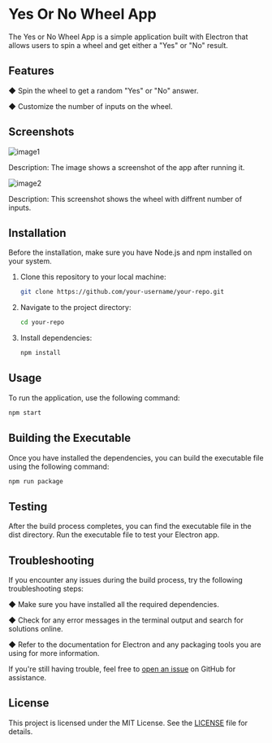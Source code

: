 # Yes Or No Wheel App
The Yes or No Wheel App is a simple application built with Electron that allows users to spin a wheel and get either a "Yes" or "No" result.

## Features
◆ Spin the wheel to get a random "Yes" or "No" answer.

◆ Customize the number of inputs on the wheel.

## Screenshots

![image1](https://github.com/imakim03/yes-or-no-wheel-app/assets/143851315/68e5697a-0cdb-42b1-a751-cc97ef28dbeb)

Description: The image shows a screenshot of the app after running it.

![image2](https://github.com/imakim03/yes-or-no-wheel-app/assets/143851315/d00a9500-bd7d-426b-bec5-328eee5abab3)

Description: This screenshot shows the wheel with diffrent number of inputs.

## Installation

Before the installation, make sure you have Node.js and npm installed on your system.

1. Clone this repository to your local machine:

    ```bash
    git clone https://github.com/your-username/your-repo.git
    ```

2. Navigate to the project directory:

    ```bash
    cd your-repo
    ```

3. Install dependencies:

    ```bash
    npm install
    ```

## Usage

To run the application, use the following command:

```bash
npm start
```


## Building the Executable

Once you have installed the dependencies, you can build the executable file using the following command:

```bash
npm run package
```

## Testing

After the build process completes, you can find the executable file in the dist directory. Run the executable file to test your Electron app.

## Troubleshooting

If you encounter any issues during the build process, try the following troubleshooting steps:

◆ Make sure you have installed all the required dependencies.

◆ Check for any error messages in the terminal output and search for solutions online.

◆ Refer to the documentation for Electron and any packaging tools you are using for more information.

If you're still having trouble, feel free to [open an issue](https://github.com/imakim03/yes-or-no-wheel-app/issues) on GitHub for assistance.

## License

This project is licensed under the MIT License. See the [LICENSE](https://github.com/imakim03/yes-or-no-wheel-app/blob/main/LICENSE) file for details.
